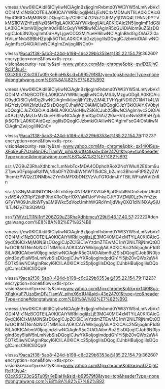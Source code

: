 vmess://ew0KICAidiI6ICIyIiwNCiAgInBzIjogImRvbmd0YWl3YW5nLmNvbVx1ODI4Mlx1NzBCOTEiLA0KICAiYWRkIjogIjM4LjExNC4xMDMuNTIiLA0KICAicG9ydCI6ICIxMjM0NSIsDQogICJpZCI6ICI4ZGNkZDJhMy1jOWQ4LTRkNzItYTVkMS1lOWZhYzdjNzQ5MTgiLA0KICAiYWlkIjogIjAiLA0KICAic2N5IjogImF1dG8iLA0KICAibmV0IjogImh0dHB1cGdyYWRlIiwNCiAgInR5cGUiOiAibm9uZSIsDQogICJob3N0IjogImh0dHAyLjgwODQ3MjYueHl6IiwNCiAgInBhdGgiOiAiZ2l0aHViLmNvbS9BbHZpbjk5OTkiLA0KICAidGxzIjogIiIsDQogICJzbmkiOiAiIiwNCiAgImFscG4iOiAiIiwNCiAgImZwIjogIiINCn0=

vless://9aca2f38-5ab8-424d-b198-c6c229b6353e@185.22.154.79:36260?encryption=none&flow=xtls-rprx-vision&security=reality&sni=www.yahoo.com&fp=chrome&pbk=qwiDZ0jhCRcI1fJsu4-03cX96723cGSTu09rKeBjaHk&sid=b99579f8&type=tcp&headerType=none#dongtaiwang.com%E8%8A%82%E7%82%B92

vmess://ew0KICAidiI6ICIyIiwNCiAgInBzIjogImRvbmd0YWl3YW5nLmNvbVx1ODI4Mlx1NzBCOTEiLA0KICAiYWRkIjogIjEwNC4yMS4yMzguODgiLA0KICAicG9ydCI6ICIyMDg2IiwNCiAgImlkIjogIjlhY2EyZjM4LTVhYjgtNDI0ZC1iMTk4LWM2YzIyOWI2MzUzZSIsDQogICJhaWQiOiAiMCIsDQogICJzY3kiOiAiYXV0byIsDQogICJuZXQiOiAid3MiLA0KICAidHlwZSI6ICJub25lIiwNCiAgImhvc3QiOiAiaXAzLjMyMzUxMzQueHl6IiwNCiAgInBhdGgiOiAiZ2l0aHViLmNvbS9BbHZpbjk5OTkiLA0KICAidGxzIjogIiIsDQogICJzbmkiOiAiIiwNCiAgImFscG4iOiAiIiwNCiAgImZwIjogIiINCn0=

vless://9aca2f38-5ab8-424d-b198-c6c229b6353e@185.22.154.79:11223?encryption=none&flow=xtls-rprx-vision&security=reality&sni=www.yahoo.com&fp=chrome&pbk=px14i0ISua-XFqkVuF7UzoBmDFJTiamW_pihxX6o1U4&sid=43e24701&type=tcp&headerType=none#dongtaiwang.com%E8%8A%82%E7%82%B92

ssr://ZG9uZ3RhaXdhbmc1LmNvbToxMDA4ODphdXRoX2NoYWluX2E6bm9uZTpwbGFpbjpaRzl1WjNSaGFYZGhibWN1WTI5dC8_b2Jmc3BhcmFtPSZyZW1hcmtzPWQzZDNMbVJ2Ym1kMFlXbDNZVzVuTG1OdmJlYTBtLWFkaWVlZnRn

ssr://c3NyMi40NDY1Nzc5Lnh5ejo0NDM6YXV0aF9jaGFpbl9hOm5vbmU6dGxzMS4yX3RpY2tldF9hdXRoOlpHOXVaM1JoYVhkaGJtY3VZMjl0Lz9vYmZzcGFyYW09JnJlbWFya3M9Wkc5dVozUmhhWGRoYm1jdVkyOXQ1clNiNXAySjU1LTJNZyZ1b3Q9MQ

ss://YWVzLTI1Ni1nY206ZG9uZ3RhaXdhbmcuY29t@46.17.40.57:22222#dongtaiwang.com%E8%8A%82%E7%82%B9

vmess://ew0KICAidiI6ICIyIiwNCiAgInBzIjogImRvbmd0YWl3YW5nLmNvbVx1ODI4Mlx1NzBCOTEiLA0KICAiYWRkIjogIjIzLjE3MC40MC4xMTYiLA0KICAicG9ydCI6ICIxMjM0NSIsDQogICJpZCI6ICIwYzdmZTEwMC1mY2NlLTRjNmQtODIwOC1hNTNmNzNlOTNlMTciLA0KICAiYWlkIjogIjAiLA0KICAic2N5IjogImF1dG8iLA0KICAibmV0IjogIndzIiwNCiAgInR5cGUiOiAibm9uZSIsDQogICJob3N0IjogInd3dy5iaW5nLmNvbSIsDQogICJwYXRoIjogImdpdGh1Yi5jb20vQWx2aW45OTk5IiwNCiAgInRscyI6ICIiLA0KICAic25pIjogIiIsDQogICJhbHBuIjogIiIsDQogICJmcCI6ICIiDQp9

vless://9aca2f38-5ab8-424d-b198-c6c229b6353e@185.22.154.79:11223?encryption=none&flow=xtls-rprx-vision&security=reality&sni=www.yahoo.com&fp=chrome&pbk=px14i0ISua-XFqkVuF7UzoBmDFJTiamW_pihxX6o1U4&sid=43e24701&type=tcp&headerType=none#dongtaiwang.com%E8%8A%82%E7%82%B92

vmess://ew0KICAidiI6ICIyIiwNCiAgInBzIjogImRvbmd0YWl3YW5nLmNvbVx1ODI4Mlx1NzBCOTEiLA0KICAiYWRkIjogIjIzLjE3MC40MC4xMTYiLA0KICAicG9ydCI6ICIxMjM0NSIsDQogICJpZCI6ICIwYzdmZTEwMC1mY2NlLTRjNmQtODIwOC1hNTNmNzNlOTNlMTciLA0KICAiYWlkIjogIjAiLA0KICAic2N5IjogImF1dG8iLA0KICAibmV0IjogIndzIiwNCiAgInR5cGUiOiAibm9uZSIsDQogICJob3N0IjogInd3dy5iaW5nLmNvbSIsDQogICJwYXRoIjogImdpdGh1Yi5jb20vQWx2aW45OTk5IiwNCiAgInRscyI6ICIiLA0KICAic25pIjogIiIsDQogICJhbHBuIjogIiIsDQogICJmcCI6ICIiDQp9

vless://9aca2f38-5ab8-424d-b198-c6c229b6353e@185.22.154.79:36260?encryption=none&flow=xtls-rprx-vision&security=reality&sni=www.yahoo.com&fp=chrome&pbk=qwiDZ0jhCRcI1fJsu4-03cX96723cGSTu09rKeBjaHk&sid=b99579f8&type=tcp&headerType=none#dongtaiwang.com%E8%8A%82%E7%82%B92